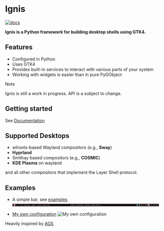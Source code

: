# Ignis

[![docs](https://github.com/linkfrg/ignis/actions/workflows/latest_docs.yaml/badge.svg)](https://github.com/linkfrg/ignis/actions/workflows/latest_docs.yaml)

__Ignis is a Python framework for building desktop shells using GTK4.__

## Features
- Configured in Python
- Uses GTK4
- Provides built-in services to interact with various parts of your system
- Working with widgets is easier than in pure PyGObject

> [!NOTE]
> Ignis is still a work in progress.
> API is a subject to change.

## Getting started
See [Documentation](https://linkfrg.github.io/ignis)

## Supported Desktops
- wlroots-based Wayland compositors (e.g., __Sway__) 
- __Hyprland__
- Smithay based compositors (e.g., __COSMIC__)
- __KDE Plasma__ on wayland

and all other compositors that implement the Layer Shell protocol.

## Examples
* A simple bar, see [examples](./examples/bar)
![simple-bar](./examples/bar/simple-bar.png)

* [My own configuration](https://github.com/linkfrg/dotfiles/)
![My own configuration](https://github.com/linkfrg/dotfiles/blob/main/assets/1.png?raw=true)

Heavily inspired by [AGS](https://github.com/aylur/ags)
